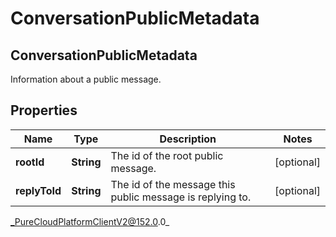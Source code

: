 # ConversationPublicMetadata

## ConversationPublicMetadata
Information about a public message.

## Properties

|Name | Type | Description | Notes|
|------------ | ------------- | ------------- | -------------|
| **rootId** | **String** | The id of the root public message. | [optional] |
| **replyToId** | **String** | The id of the message this public message is replying to. | [optional] |



_PureCloudPlatformClientV2@152.0.0_
